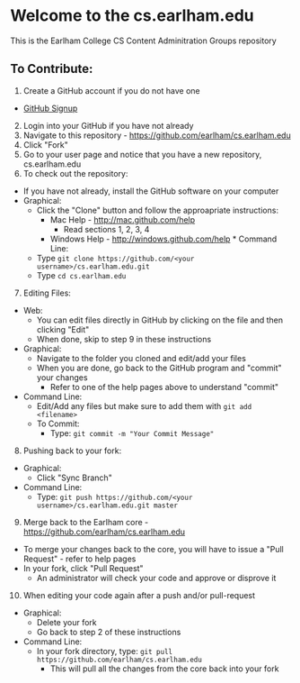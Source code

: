# Welcome to the cs.earlham.edu
This is the Earlham College CS Content Adminitration Groups repository

## To Contribute: 
1. Create a GitHub account if you do not have one
  * [GitHub Signup](https://github.com/signup/free)
2. Login into your GitHub if you have not already
3. Navigate to this repository - https://github.com/earlham/cs.earlham.edu
4. Click "Fork"
5. Go to your user page and notice that you have a new repository, cs.earlham.edu
6. To check out the repository:
  * If you have not already, install the GitHub software on your computer
   * Graphical:
     * Click the "Clone" button and follow the approapriate instructions: 
       * Mac Help - http://mac.github.com/help
         * Read sections 1, 2, 3, 4
       * Windows Help - http://windows.github.com/help
    * Command Line:
      * Type ```git clone https://github.com/<your username>/cs.earlham.edu.git```
      * Type ```cd cs.earlham.edu```
7. Editing Files:
  * Web:
     * You can edit files directly in GitHub by clicking on the file and then clicking "Edit"
     * When done, skip to step 9 in these instructions
  * Graphical: 
     * Navigate to the folder you cloned and edit/add your files
     * When you are done, go back to the GitHub program and "commit" your changes 
       * Refer to one of the help pages above to understand "commit"
  * Command Line: 
     * Edit/Add any files but make sure to add them with ```git add <filename>```
     * To Commit: 
         * Type: ```git commit -m "Your Commit Message"```
8. Pushing back to your fork: 
  * Graphical: 
     * Click "Sync Branch"
  * Command Line: 
     * Type: ```git push https://github.com/<your username>/cs.earlham.edu.git master```
9. Merge back to the Earlham core - https://github.com/earlham/cs.earlham.edu
  * To merge your changes back to the core, you will have to issue a "Pull Request" - refer to help pages
  * In your fork, click "Pull Request"
    * An administrator will check your code and approve or disprove it
10. When editing your code again after a push and/or pull-request
  * Graphical: 
     * Delete your fork
     * Go back to step 2 of these instructions
  * Command Line: 
     * In your fork directory, type: ```git pull https://github.com/earlham/cs.earlham.edu```
         * This will pull all the changes from the core back into your fork

